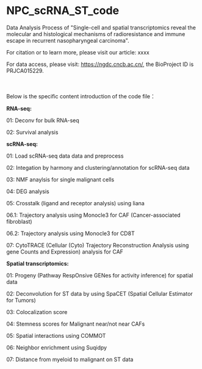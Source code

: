 # NPC_scRNA_ST_code
Data Analysis Process of "Single-cell and spatial transcriptomics reveal the molecular and histological mechanisms of radioresistance and immune escape in recurrent nasopharyngeal carcinoma".

For citation or to learn more, please visit our article: xxxx

For data access, please visit: https://ngdc.cncb.ac.cn/, the BioProject ID is PRJCA015229. <br><br><br>


Below is the specific content introduction of the code file：

**RNA-seq:**

01: Deconv for bulk RNA-seq

02: Survival analysis

**scRNA-seq:**

01: Load scRNA-seq data data and preprocess

02: Integation by harmony and clustering/annotation for scRNA-seq data

03: NMF anaylsis for single malignant cells

04: DEG analysis

05: Crosstalk (ligand and receptor analysis) using liana

06.1: Trajectory analysis using Monocle3 for CAF (Cancer-associated fibroblast)

06.2: Trajectory analysis using Monocle3 for CD8T

07: CytoTRACE (Cellular (Cyto) Trajectory Reconstruction Analysis using gene Counts and Expression) analysis for CAF

**Spatial transcriptomics:**

01: Progeny (Pathway RespOnsive GENes for activity inference) for spatial data

02: Deconvolution for ST data by using SpaCET (Spatial Cellular Estimator for Tumors)

03: Colocalization score

04: Stemness scores for Malignant near/not near CAFs

05: Spatial interactions using COMMOT

06: Neighbor enrichment using Suqidpy

07: Distance from myeloid to malignant on ST data
